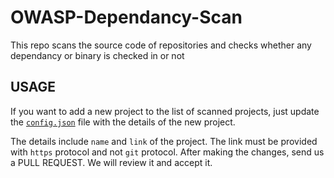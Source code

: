 # OWASP-Dependancy-Scan
This repo scans the source code of repositories  and checks whether any dependancy or binary is checked in or not

## USAGE 
If you want to add a new project to the list of scanned projects, just update the  [`config.json`](https://github.com/arysengupta/OWASP-Dependancy-Scan/blob/master/config.json) file with the details of the new project. 

The details include `name` and `link` of the project. The link must be provided with `https` protocol and not `git` protocol. After making the changes, send us a PULL REQUEST. We will review it and accept it. 
